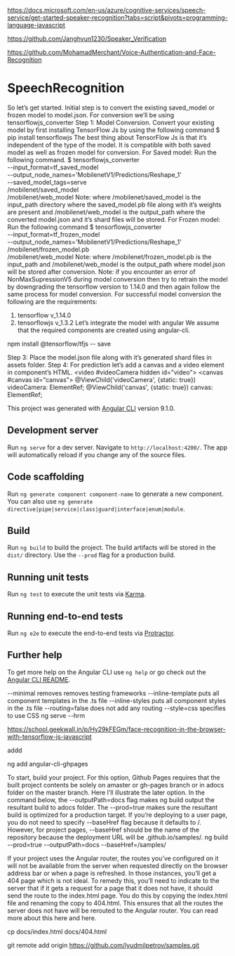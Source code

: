 https://docs.microsoft.com/en-us/azure/cognitive-services/speech-service/get-started-speaker-recognition?tabs=script&pivots=programming-language-javascript

https://github.com/Janghyun1230/Speaker_Verification



https://github.com/MohamadMerchant/Voice-Authentication-and-Face-Recognition


# SpeechRecognition
So let’s get started. Initial step is to convert the existing saved_model or frozen model to model.json. For conversion we’ll be using tensorflowjs_converter
Step 1: Model Conversion.
Convert your existing model by first installing TensorFlow Js by using the following command
$ pip install tensorflowjs
The best thing about TensorFlow Js is that it’s independent of the type of the model. It is compatible with both saved model as well as frozen model for conversion.
For Saved model: Run the following command.
$ tensorflowjs_converter \
    --input_format=tf_saved_model \
    --output_node_names='MobilenetV1/Predictions/Reshape_1' \
    --saved_model_tags=serve \
    /mobilenet/saved_model \
    /mobilenet/web_model
Note: where /mobilenet/saved_model is the input_path directory where the saved_model.pb file along with it’s weights are present and /mobilenet/web_model is the output_path where the converted model.json and it’s shard files will be stored.
For Frozen model: Run the following command
$ tensorflowjs_converter \
    --input_format=tf_frozen_model \
    --output_node_names='MobilenetV1/Predictions/Reshape_1' \
    /mobilenet/frozen_model.pb \
    /mobilenet/web_model
Note: where /mobilenet/frozen_model.pb is the input_path and /mobilenet/web_model is the output_path where model.json will be stored after conversion.
Note: if you encounter an error of NonMaxSupressionV5 during model conversion then try to retrain the model by downgrading the tensorflow version to 1.14.0 and then again follow the same process for model conversion.
For successful model conversion the following are the requirements:
1. tensorflow  v_1.14.0
2. tensorflowjs v_1.3.2
Let’s integrate the model with angular
We assume that the required components are created using angular-cli.


npm install @tensorflow/tfjs -- save

Step 3: Place the model.json file along with it’s generated shard files in assets folder.
Step 4: For prediction let’s add a canvas and a video element in component’s HTML.
<video #videoCamera hidden id="video"></video>
<canvas #canvas id="canvas"></canvas>
@ViewChild('videoCamera', {static: true}) videoCamera: ElementRef;
@ViewChild('canvas', {static: true}) canvas: ElementRef;
<div class="wrapper">
   <canvas drawable (newImage)="predict($event)"></canvas>
</div>

This project was generated with [Angular CLI](https://github.com/angular/angular-cli) version 9.1.0.

## Development server

Run `ng serve` for a dev server. Navigate to `http://localhost:4200/`. The app will automatically reload if you change any of the source files.

## Code scaffolding

Run `ng generate component component-name` to generate a new component. You can also use `ng generate directive|pipe|service|class|guard|interface|enum|module`.

## Build

Run `ng build` to build the project. The build artifacts will be stored in the `dist/` directory. Use the `--prod` flag for a production build.

## Running unit tests

Run `ng test` to execute the unit tests via [Karma](https://karma-runner.github.io).

## Running end-to-end tests

Run `ng e2e` to execute the end-to-end tests via [Protractor](http://www.protractortest.org/).

## Further help

To get more help on the Angular CLI use `ng help` or go check out the [Angular CLI README](https://github.com/angular/angular-cli/blob/master/README.md).


--minimal removes removes testing frameworks
--inline-template puts all component templates in the .ts file
--inline-styles puts all component styles in the .ts file
--routing=false does not add any routing
--style=css specifies to use CSS
ng serve --hrm


https://school.geekwall.in/p/Hy29kFEGm/face-recognition-in-the-browser-with-tensorflow-js-javascript


addd

ng add angular-cli-ghpages


To start, build your project. For this option, Github Pages requires that the built project contents be solely on amaster or gh-pages branch or in adocs folder on the master branch. Here I’ll illustrate the later option. In the command below, the --outputPath=docs flag makes ng build output the resultant build to adocs folder. The --prod=true makes sure the resultant build is optimized for a production target. If you’re deploying to a user page, you do not need to specify --baseHref flag because it defaults to /. However, for project pages, --baseHref should be the name of the repository because the deployment URL will be <username>.github.io/samples/.
ng build --prod=true --outputPath=docs --baseHref=/samples/


If your project uses the Angular router, the routes you’ve configured on it will not be available from the server when requested directly on the browser address bar or when a page is refreshed. In those instances, you’ll get a 404 page which is not ideal. To remedy this, you’ll need to indicate to the server that if it gets a request for a page that it does not have, it should send the route to the index.html page. You do this by copying the index.html file and renaming the copy to 404.html. This ensures that all the routes the server does not have will be rerouted to the Angular router. You can read more about this here and here.

cp docs/index.html docs/404.html

git remote add origin https://github.com/lyudmilpetrov/samples.git